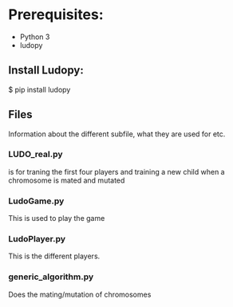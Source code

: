 # Prerequisites:
- Python 3
- ludopy

## Install Ludopy: 
  $ pip install ludopy

## Files
Information about the different subfile, what they are used for etc.

### LUDO_real.py 
is for traning the first four players and training a new child when a chromosome is mated and mutated

### LudoGame.py 
This is used to play the game

### LudoPlayer.py 
This is the different players. 

### generic_algorithm.py
Does the mating/mutation of chromosomes 

